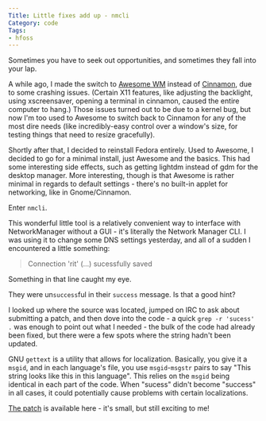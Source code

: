 ```yaml
---
Title: Little fixes add up - nmcli
Category: code
Tags:
- hfoss
---
```


Sometimes you have to seek out opportunities, and sometimes they fall into your lap.

A while ago, I made the switch to [Awesome WM] instead of [Cinnamon], due to some crashing issues. (Certain X11 features, like adjusting the backlight, using xscreensaver, opening a terminal in cinnamon, caused the entire computer to hang.) Those issues turned out to be due to a kernel bug, but now I'm too used to Awesome to switch back to Cinnamon for any of the most dire needs (like incredibly-easy control over a window's size, for testing things that need to resize gracefully).

Shortly after that, I decided to reinstall Fedora entirely. Used to Awesome, I decided to go for a minimal install, just Awesome and the basics. This had some interesting side effects, such as getting lightdm instead of gdm for the desktop manager. More interesting, though is that Awesome is rather minimal in regards to default settings - there's no built-in applet for networking, like in Gnome/Cinnamon.

Enter `nmcli`.

This wonderful little tool is a relatively convenient way to interface with NetworkManager without a GUI - it's literally the Network Manager CLI. I was using it to change some DNS settings yesterday, and all of a sudden I encountered a little something:

> Connection 'rit' (...) sucessfully saved

Something in that line caught my eye.

They were un`success`ful in their `success` message. Is that a good hint?

I looked up where the source was located, jumped on IRC to ask about submitting a patch, and then dove into the code - a quick `grep -r 'sucess' .` was enough to point out what I needed - the bulk of the code had already been fixed, but there were a few spots where the string hadn't been updated.

GNU `gettext` is a utility that allows for localization. Basically, you give it a `msgid`, and in each language's file, you use `msgid`-`msgstr` pairs to say "This string looks like this in this language". This relies on the `msgid` being identical in each part of the code. When "sucess" didn't become "success" in all cases, it could potentially cause problems with certain localizations.

[The patch] is available here - it's small, but still exciting to me!

[Awesome WM]: http://awesome.naquadah.org/wiki/Main_Page
[Cinnamon]: http://cinnamon.linuxmint.com
[The patch]: http://cgit.freedesktop.org/NetworkManager/NetworkManager/commit/?id=3c211760c564233571da6381caa7f727b79bab14

